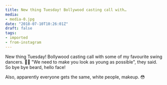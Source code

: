 ```yaml
---
title: New thing Tuesday! Bollywood casting call with…
media:
- media-0.jpg
date: "2018-07-10T10:26:01Z"
draft: false
tags:
- imported
- from-instagram
---
```

New thing Tuesday\! Bollywood casting call with some of my favourite swing dancers. 💃🕺 "We need to make you look as young as possible", they said. So bye bye beard, hello face\!

Also, apparently everyone gets the same, white people, makeup. 😳
